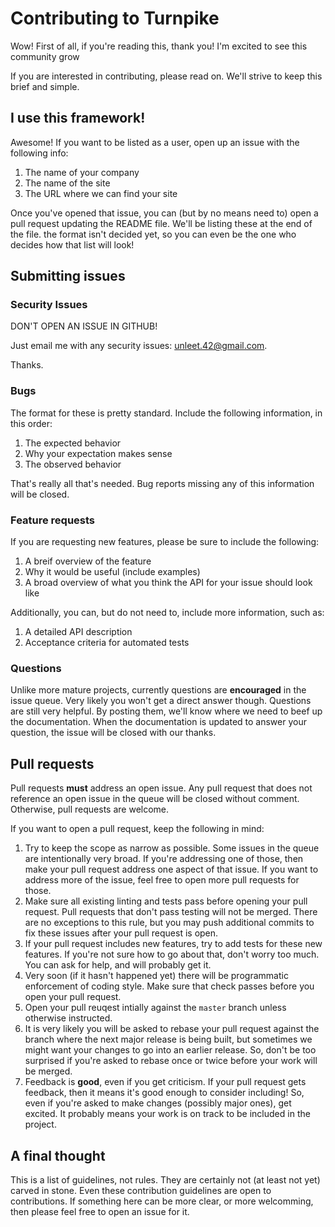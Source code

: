 # Contributing to Turnpike

Wow! First of all, if you're reading this, thank you! I'm excited to see this community grow

If you are interested in contributing, please read on. We'll strive to keep this brief and simple.

## I use this framework!

Awesome! If you want to be listed as a user, open up an issue with the following info:

1. The name of your company
2. The name of the site
3. The URL where we can find your site

Once you've opened that issue, you can (but by no means need to) open a pull request updating the README 
file. We'll be listing these at the end of the file. the format isn't decided yet, so you can even be the 
one who decides how that list will look!

## Submitting issues

### Security Issues

DON'T OPEN AN ISSUE IN GITHUB!

Just email me with any security issues: unleet.42@gmail.com.

Thanks.

### Bugs

The format for these is pretty standard. Include the following information, in this order:

1. The expected behavior
2. Why your expectation makes sense
3. The observed behavior

That's really all that's needed. Bug reports missing any of this information will be closed.

### Feature requests

If you are requesting new features, please be sure to include the following:

 1. A breif overview of the feature
 2. Why it would be useful (include examples)
 3. A broad overview of what you think the API for your issue should look like

Additionally, you can, but do not need to, include more information, such as:

 1. A detailed API description
 2. Acceptance criteria for automated tests
 
### Questions

Unlike more mature projects, currently questions are **encouraged** in the issue queue. Very
likely you won't get a direct answer though. Questions are still very helpful. By posting 
them, we'll know where we need to beef up the documentation. When the documentation is updated
to answer your question, the issue will be closed with our thanks.

## Pull requests

Pull requests **must** address an open issue. Any pull request that does not reference an open
issue in the queue will be closed without comment. Otherwise, pull requests are welcome.

If you want to open a pull request, keep the following in mind:

 1. Try to keep the scope as narrow as possible. Some issues in the queue are intentionally very broad. 
    If you're addressing one of those, then make your pull request address one aspect of that issue. If
    you want to address more of the issue, feel free to open more pull requests for those.
 2. Make sure all existing linting and tests pass before opening your pull request. Pull requests that 
    don't pass testing will not be merged. There are no exceptions to this rule, but you may push
    additional commits to fix these issues after your pull request is open.
 3. If your pull request includes new features, try to add tests for these new features. If you're not 
    sure how to go about that, don't worry too much. You can ask for help, and will probably get it.
 4. Very soon (if it hasn't happened yet) there will be programmatic enforcement of coding style. Make
    sure that check passes before you open your pull request.
 5. Open your pull reuqest intially against the `master` branch unless otherwise instructed. 
 6. It is very likely you will be asked to rebase your pull request against the branch where the next 
    major release is being built, but sometimes we might want your changes to go into an earlier release.
    So, don't be too surprised if you're asked to rebase once or twice before your work will be merged.
 7. Feedback is **good**, even if you get criticism. If your pull request gets feedback, then it means 
    it's good enough to consider including! So, even if you're asked to make changes (possibly major 
    ones), get excited. It probably means your work is on track to be included in the project.
 
 ## A final thought
 
 This is a list of guidelines, not rules. They are certainly not (at least not yet) carved in stone.
 Even these contribution guidelines are open to contributions. If something here can be more clear,
 or more welcomming, then please feel free to open an issue for it.
 
